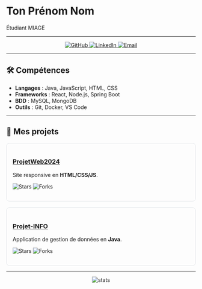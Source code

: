 # Ton Prénom Nom  
Étudiant MIAGE 

---



<p align="center">
  <a href="https://github.com/greg95400">
    <img src="https://img.shields.io/badge/GitHub-Profile-black?logo=github" alt="GitHub"/>
  </a>
  <a href="https://www.linkedin.com/in/gr%C3%A9gory-meneus-8379a5309/">
    <img src="https://img.shields.io/badge/LinkedIn-Connect-blue?logo=linkedin" alt="LinkedIn"/>
  </a>
  <a href="mailto:gregory.meneus.pro@gmail.com">
    <img src="https://img.shields.io/badge/Email-contact-red?logo=gmail" alt="Email"/>
  </a>
</p>

---

## 🛠️ Compétences

- **Langages** : Java, JavaScript, HTML, CSS  
- **Frameworks** : React, Node.js, Spring Boot  
- **BDD** : MySQL, MongoDB  
- **Outils** : Git, Docker, VS Code  

---

## 🚀 Mes projets

<div style="display:flex; gap:1rem; flex-wrap:wrap; margin-top:1rem;">
  <!-- Projet 1 -->
  <div style="flex:1 1 250px; border:1px solid #e1e4e8; border-radius:8px; padding:1rem;">
    <h3>
      <a href="https://github.com/Noe932/ProjetWeb2024" target="_blank">
        ProjetWeb2024
      </a>
    </h3>
    <p>Site responsive en <strong>HTML/CSS/JS</strong>.</p>
    <p>
      <img src="https://img.shields.io/github/stars/Noe932/ProjetWeb2024?style=social" alt="Stars"/>
      <img src="https://img.shields.io/github/forks/Noe932/ProjetWeb2024?style=social" alt="Forks"/>
    </p>
  </div>
  <!-- Projet 2 -->
  <div style="flex:1 1 250px; border:1px solid #e1e4e8; border-radius:8px; padding:1rem;">
    <h3>
      <a href="https://github.com/Noe932/Projet-INFO" target="_blank">
        Projet-INFO
      </a>
    </h3>
    <p>Application de gestion de données en <strong>Java</strong>.</p>
    <p>
      <img src="https://img.shields.io/github/stars/Noe932/Projet-INFO?style=social" alt="Stars"/>
      <img src="https://img.shields.io/github/forks/Noe932/Projet-INFO?style=social" alt="Forks"/>
    </p>
  </div>
</div>

---

<p align="center">
  <img src="https://github-readme-stats.vercel.app/api?username=greg95400&show_icons=true&theme=radical" alt="stats" />
</p>
